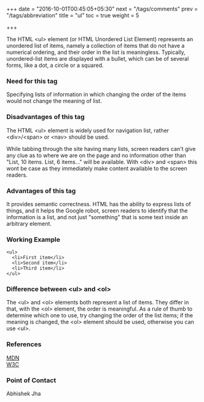 +++
date = "2016-10-01T00:45:05+05:30"
next = "/tags/comments"
prev = "/tags/abbreviation"
title = "ul"
toc = true
weight = 5

+++

<p>The HTML <span class='tag-span'>&lt;ul&gt;</span> element (or HTML Unordered List Element) represents an unordered list of items, namely a collection of items that do not have a numerical ordering, and their order in the list is meaningless. Typically, unordered-list items are displayed with a bullet, which can be of several forms, like a dot, a circle or a squared.</p>

<h3>Need for this tag</h3>

<p>Specifying lists of information in which changing the order of the items would not change the meaning of list.</p>

<h3>Disadvantages of this tag</h3>

<p>The HTML <span class='tag-span'>&lt;ul&gt;</span> element is widely used for navigation list, rather <span class='tag-span'>&lt;div&gt;</span>/<span class='tag-span'>&lt;span&gt;</span> or <span class='tag-span'>&lt;nav&gt;</span> should be used.</p>

<p>While tabbing through the site having many lists, screen readers can't give any clue as to where we are on the page and no information other than "List, 10 items. List, 6 items..." will be available. With <span class='tag-span'>&lt;div&gt;</span> and <span class='tag-span'> &lt;span&gt;</span> this wont be case as they immediately make content available to the screen readers.</p>

<h3>Advantages of this tag</h3>

<p>It provides semantic correctness. HTML has the ability to express lists of things, and it helps the Google robot, screen readers to identify that the information is a list, and not just "something" that is some text inside an arbitrary element.</p>

<h3>Working Example</h3>

    <ul>
      <li>First item</li>
      <li>Second item</li>
      <li>Third item</li>
    </ul>

<h3>Difference between <span class='tag-span'>&lt;ul&gt;</span> and <span class='tag-span'> &lt;ol&gt;</span></h3>

<p> The <span class='tag-span'>&lt;ul&gt;</span> and <span class='tag-span'>&lt;ol&gt;</span> elements both represent a list of items. They differ in that, with the <span class='tag-span'> &lt;ol&gt;</span> element, the order is meaningful. As a rule of thumb to determine which one to use, try changing the order of the list items; if the meaning is changed, the <span class='tag-span'> &lt;ol&gt;</span> element should be used, otherwise you can use <span class='tag-span'>&lt;ul&gt;</span>.</p>


<h3>References</h3>

[MDN](https://developer.mozilla.org/en/docs/Web/HTML/Element/ul)
<br>
[W3C](https://www.w3.org/TR/html-markup/ul.html)

<h3>Point of Contact</h3>
Abhishek Jha
